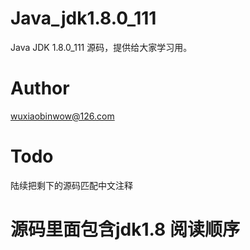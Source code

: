 # Java_jdk1.8.0_111
Java JDK 1.8.0_111 源码，提供给大家学习用。

# Author
wuxiaobinwow@126.com

# Todo 
陆续把剩下的源码匹配中文注释

# 源码里面包含jdk1.8 阅读顺序